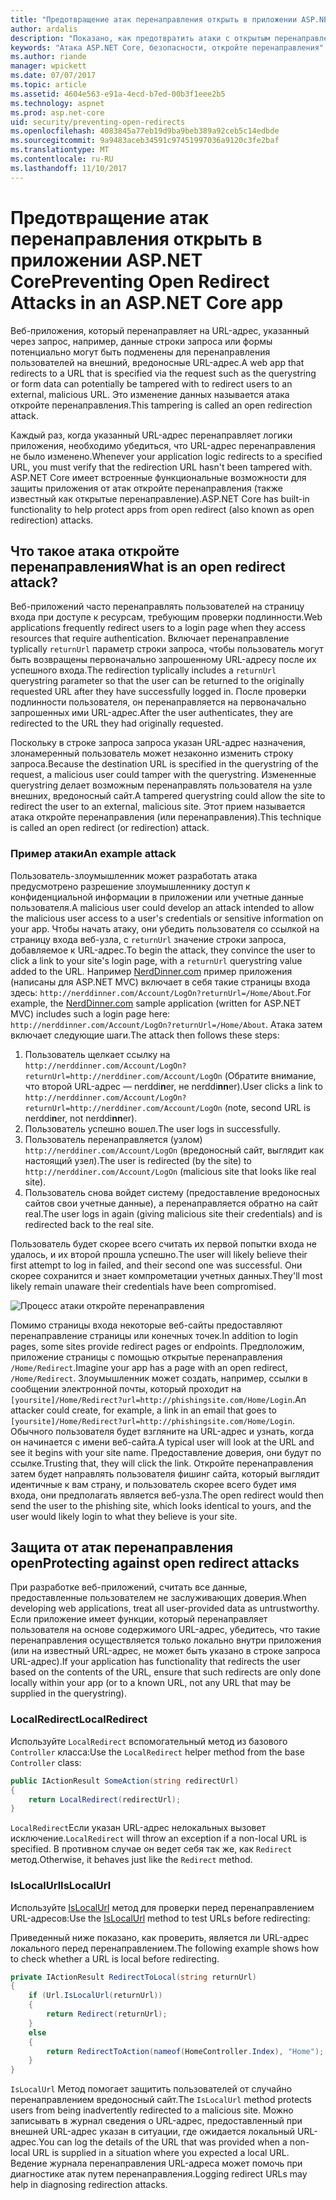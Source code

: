 ```yaml
---
title: "Предотвращение атак перенаправления открыть в приложении ASP.NET Core | Документы Microsoft"
author: ardalis
description: "Показано, как предотвратить атаки с открытым перенаправления приложения ASP.NET Core"
keywords: "Атака ASP.NET Core, безопасности, откройте перенаправления"
ms.author: riande
manager: wpickett
ms.date: 07/07/2017
ms.topic: article
ms.assetid: 4604e563-e91a-4ecd-b7ed-00b3f1eee2b5
ms.technology: aspnet
ms.prod: asp.net-core
uid: security/preventing-open-redirects
ms.openlocfilehash: 4083845a77eb19d9ba9beb389a92ceb5c14edbde
ms.sourcegitcommit: 9a9483aceb34591c97451997036a9120c3fe2baf
ms.translationtype: MT
ms.contentlocale: ru-RU
ms.lasthandoff: 11/10/2017
---
```

# <a name="preventing-open-redirect-attacks-in-an-aspnet-core-app"></a><span data-ttu-id="41994-104">Предотвращение атак перенаправления открыть в приложении ASP.NET Core</span><span class="sxs-lookup"><span data-stu-id="41994-104">Preventing Open Redirect Attacks in an ASP.NET Core app</span></span>

<span data-ttu-id="41994-105">Веб-приложения, который перенаправляет на URL-адрес, указанный через запрос, например, данные строки запроса или формы потенциально могут быть подменены для перенаправления пользователей на внешний, вредоносные URL-адрес.</span><span class="sxs-lookup"><span data-stu-id="41994-105">A web app that redirects to a URL that is specified via the request such as the querystring or form data can potentially be tampered with to redirect users to an external, malicious URL.</span></span> <span data-ttu-id="41994-106">Это изменение данных называется атака откройте перенаправления.</span><span class="sxs-lookup"><span data-stu-id="41994-106">This tampering is called an open redirection attack.</span></span>

<span data-ttu-id="41994-107">Каждый раз, когда указанный URL-адрес перенаправляет логики приложения, необходимо убедиться, что URL-адрес перенаправления не было изменено.</span><span class="sxs-lookup"><span data-stu-id="41994-107">Whenever your application logic redirects to a specified URL, you must verify that the redirection URL hasn't been tampered with.</span></span> <span data-ttu-id="41994-108">ASP.NET Core имеет встроенные функциональные возможности для защиты приложения от атак откройте перенаправления (также известный как открытые перенаправление).</span><span class="sxs-lookup"><span data-stu-id="41994-108">ASP.NET Core has built-in functionality to help protect apps from open redirect (also known as open redirection) attacks.</span></span>

## <a name="what-is-an-open-redirect-attack"></a><span data-ttu-id="41994-109">Что такое атака откройте перенаправления</span><span class="sxs-lookup"><span data-stu-id="41994-109">What is an open redirect attack?</span></span>

<span data-ttu-id="41994-110">Веб-приложений часто перенаправлять пользователей на страницу входа при доступе к ресурсам, требующим проверки подлинности.</span><span class="sxs-lookup"><span data-stu-id="41994-110">Web applications frequently redirect users to a login page when they access resources that require authentication.</span></span> <span data-ttu-id="41994-111">Включает перенаправление typlically `returnUrl` параметр строки запроса, чтобы пользователь могут быть возвращены первоначально запрошенному URL-адресу после их успешного входа.</span><span class="sxs-lookup"><span data-stu-id="41994-111">The redirection typlically includes a `returnUrl` querystring parameter so that the user can be returned to the originally requested URL after they have successfully logged in.</span></span> <span data-ttu-id="41994-112">После проверки подлинности пользователя, он перенаправляется на первоначально запрошенных ими URL-адрес.</span><span class="sxs-lookup"><span data-stu-id="41994-112">After the user authenticates, they are redirected to the URL they had originally requested.</span></span>

<span data-ttu-id="41994-113">Поскольку в строке запроса запроса указан URL-адрес назначения, злонамеренный пользователь может незаконно изменить строку запроса.</span><span class="sxs-lookup"><span data-stu-id="41994-113">Because the destination URL is specified in the querystring of the request, a malicious user could tamper with the querystring.</span></span> <span data-ttu-id="41994-114">Измененные querystring делает возможным перенаправлять пользователя на узле внешних, вредоносный сайт.</span><span class="sxs-lookup"><span data-stu-id="41994-114">A tampered querystring could allow the site to redirect the user to an external, malicious site.</span></span> <span data-ttu-id="41994-115">Этот прием называется атака откройте перенаправления (или перенаправления).</span><span class="sxs-lookup"><span data-stu-id="41994-115">This technique is called an open redirect (or redirection) attack.</span></span>

### <a name="an-example-attack"></a><span data-ttu-id="41994-116">Пример атаки</span><span class="sxs-lookup"><span data-stu-id="41994-116">An example attack</span></span>

<span data-ttu-id="41994-117">Пользователь-злоумышленник может разработать атака предусмотрено разрешение злоумышленнику доступ к конфиденциальной информации в приложении или учетные данные пользователя.</span><span class="sxs-lookup"><span data-stu-id="41994-117">A malicious user could develop an attack intended to allow the malicious user access to a user's credentials or sensitive information on your app.</span></span> <span data-ttu-id="41994-118">Чтобы начать атаку, они убедить пользователя со ссылкой на страницу входа веб-узла, с `returnUrl` значение строки запроса, добавляемое к URL-адрес.</span><span class="sxs-lookup"><span data-stu-id="41994-118">To begin the attack, they convince the user to click a link to your site's login page, with a `returnUrl` querystring value added to the URL.</span></span> <span data-ttu-id="41994-119">Например [NerdDinner.com](http://nerddinner.com) пример приложения (написаны для ASP.NET MVC) включает в себя такие страницы входа здесь: ``http://nerddinner.com/Account/LogOn?returnUrl=/Home/About``.</span><span class="sxs-lookup"><span data-stu-id="41994-119">For example, the [NerdDinner.com](http://nerddinner.com) sample application (written for ASP.NET MVC) includes such a login page here: ``http://nerddinner.com/Account/LogOn?returnUrl=/Home/About``.</span></span> <span data-ttu-id="41994-120">Атака затем включает следующие шаги.</span><span class="sxs-lookup"><span data-stu-id="41994-120">The attack then follows these steps:</span></span>

1. <span data-ttu-id="41994-121">Пользователь щелкает ссылку на ``http://nerddinner.com/Account/LogOn?returnUrl=http://nerddiner.com/Account/LogOn`` (Обратите внимание, что второй URL-адрес — nerddi**n**er, не nerddi**nn**er).</span><span class="sxs-lookup"><span data-stu-id="41994-121">User clicks a link to ``http://nerddinner.com/Account/LogOn?returnUrl=http://nerddiner.com/Account/LogOn`` (note, second URL is nerddi**n**er, not nerddi**nn**er).</span></span>
2. <span data-ttu-id="41994-122">Пользователь успешно вошел.</span><span class="sxs-lookup"><span data-stu-id="41994-122">The user logs in successfully.</span></span>
3. <span data-ttu-id="41994-123">Пользователь перенаправляется (узлом) ``http://nerddiner.com/Account/LogOn`` (вредоносный сайт, выглядит как настоящий узел).</span><span class="sxs-lookup"><span data-stu-id="41994-123">The user is redirected (by the site) to ``http://nerddiner.com/Account/LogOn`` (malicious site that looks like real site).</span></span>
4. <span data-ttu-id="41994-124">Пользователь снова войдет систему (предоставление вредоносных сайтов свои учетные данные), а перенаправляется обратно на сайт real.</span><span class="sxs-lookup"><span data-stu-id="41994-124">The user logs in again (giving malicious site their credentials) and is redirected back to the real site.</span></span>

<span data-ttu-id="41994-125">Пользователь будет скорее всего считать их первой попытки входа не удалось, и их второй прошла успешно.</span><span class="sxs-lookup"><span data-stu-id="41994-125">The user will likely believe their first attempt to log in failed, and their second one was successful.</span></span> <span data-ttu-id="41994-126">Они скорее сохранится и знает компрометации учетных данных.</span><span class="sxs-lookup"><span data-stu-id="41994-126">They'll most likely remain unaware their credentials have been compromised.</span></span>

![Процесс атаки откройте перенаправления](preventing-open-redirects/_static/open-redirection-attack-process.png)

<span data-ttu-id="41994-128">Помимо страницы входа некоторые веб-сайты предоставляют перенаправление страницы или конечных точек.</span><span class="sxs-lookup"><span data-stu-id="41994-128">In addition to login pages, some sites provide redirect pages or endpoints.</span></span> <span data-ttu-id="41994-129">Предположим, приложение страницы с помощью открытые перенаправления ``/Home/Redirect``.</span><span class="sxs-lookup"><span data-stu-id="41994-129">Imagine your app has a page with an open redirect, ``/Home/Redirect``.</span></span> <span data-ttu-id="41994-130">Злоумышленник может создать, например, ссылки в сообщении электронной почты, который проходит на ``[yoursite]/Home/Redirect?url=http://phishingsite.com/Home/Login``.</span><span class="sxs-lookup"><span data-stu-id="41994-130">An attacker could create, for example, a link in an email that goes to ``[yoursite]/Home/Redirect?url=http://phishingsite.com/Home/Login``.</span></span> <span data-ttu-id="41994-131">Обычного пользователя будет взгляните на URL-адрес и узнать, когда он начинается с имени веб-сайта.</span><span class="sxs-lookup"><span data-stu-id="41994-131">A typical user will look at the URL and see it begins with your site name.</span></span> <span data-ttu-id="41994-132">Предоставление доверия, они будут по ссылке.</span><span class="sxs-lookup"><span data-stu-id="41994-132">Trusting that, they will click the link.</span></span> <span data-ttu-id="41994-133">Откройте перенаправления затем будет направлять пользователя фишинг сайта, который выглядит идентичные к вам страну, и пользователь скорее всего будет имя входа, они предполагать является веб-узла.</span><span class="sxs-lookup"><span data-stu-id="41994-133">The open redirect would then send the user to the phishing site, which looks identical to yours, and the user would likely login to what they believe is your site.</span></span>

## <a name="protecting-against-open-redirect-attacks"></a><span data-ttu-id="41994-134">Защита от атак перенаправления open</span><span class="sxs-lookup"><span data-stu-id="41994-134">Protecting against open redirect attacks</span></span>

<span data-ttu-id="41994-135">При разработке веб-приложений, считать все данные, предоставленные пользователем не заслуживающих доверия.</span><span class="sxs-lookup"><span data-stu-id="41994-135">When developing web applications, treat all user-provided data as untrustworthy.</span></span> <span data-ttu-id="41994-136">Если приложение имеет функции, который перенаправляет пользователя на основе содержимого URL-адрес, убедитесь, что такие перенаправления осуществляется только локально внутри приложения (или на известный URL-адрес, не может быть указано в строке запроса URL-адрес).</span><span class="sxs-lookup"><span data-stu-id="41994-136">If your application has functionality that redirects the user based on the contents of the URL,  ensure that such redirects are only done locally within your app (or to a known URL, not any URL that may be supplied in the querystring).</span></span>

### <a name="localredirect"></a><span data-ttu-id="41994-137">LocalRedirect</span><span class="sxs-lookup"><span data-stu-id="41994-137">LocalRedirect</span></span>

<span data-ttu-id="41994-138">Используйте ``LocalRedirect`` вспомогательный метод из базового `Controller` класса:</span><span class="sxs-lookup"><span data-stu-id="41994-138">Use the ``LocalRedirect`` helper method from the base `Controller` class:</span></span>

```csharp
public IActionResult SomeAction(string redirectUrl)
{
    return LocalRedirect(redirectUrl);
}
```

<span data-ttu-id="41994-139">``LocalRedirect``Если указан URL-адрес нелокальных вызовет исключение.</span><span class="sxs-lookup"><span data-stu-id="41994-139">``LocalRedirect`` will throw an exception if a non-local URL is specified.</span></span> <span data-ttu-id="41994-140">В противном случае он ведет себя так же, как ``Redirect`` метод.</span><span class="sxs-lookup"><span data-stu-id="41994-140">Otherwise, it behaves just like the ``Redirect`` method.</span></span>

### <a name="islocalurl"></a><span data-ttu-id="41994-141">IsLocalUrl</span><span class="sxs-lookup"><span data-stu-id="41994-141">IsLocalUrl</span></span>

<span data-ttu-id="41994-142">Используйте [IsLocalUrl](https://docs.microsoft.com/aspnet/core/api/microsoft.aspnetcore.mvc.iurlhelper#Microsoft_AspNetCore_Mvc_IUrlHelper_IsLocalUrl_System_String_) метод для проверки перед перенаправлением URL-адресов:</span><span class="sxs-lookup"><span data-stu-id="41994-142">Use the [IsLocalUrl](https://docs.microsoft.com/aspnet/core/api/microsoft.aspnetcore.mvc.iurlhelper#Microsoft_AspNetCore_Mvc_IUrlHelper_IsLocalUrl_System_String_) method to test URLs before redirecting:</span></span>

<span data-ttu-id="41994-143">Приведенный ниже показано, как проверить, является ли URL-адрес локального перед перенаправлением.</span><span class="sxs-lookup"><span data-stu-id="41994-143">The following example shows how to check whether a URL is local before redirecting.</span></span>

```csharp
private IActionResult RedirectToLocal(string returnUrl)
{
    if (Url.IsLocalUrl(returnUrl))
    {
        return Redirect(returnUrl);
    }
    else
    {
        return RedirectToAction(nameof(HomeController.Index), "Home");
    }
}
```

<span data-ttu-id="41994-144">`IsLocalUrl` Метод помогает защитить пользователей от случайно перенаправлением вредоносный сайт.</span><span class="sxs-lookup"><span data-stu-id="41994-144">The `IsLocalUrl` method protects users from being inadvertently redirected to a malicious site.</span></span> <span data-ttu-id="41994-145">Можно записывать в журнал сведения о URL-адрес, предоставленный при внешней URL-адрес указан в ситуации, где ожидается локальный URL-адрес.</span><span class="sxs-lookup"><span data-stu-id="41994-145">You can log the details of the URL that was provided when a non-local URL is supplied in a situation where you expected a local URL.</span></span> <span data-ttu-id="41994-146">Ведение журнала перенаправления URL-адреса может помочь при диагностике атак путем перенаправления.</span><span class="sxs-lookup"><span data-stu-id="41994-146">Logging redirect URLs may help in diagnosing redirection attacks.</span></span>
